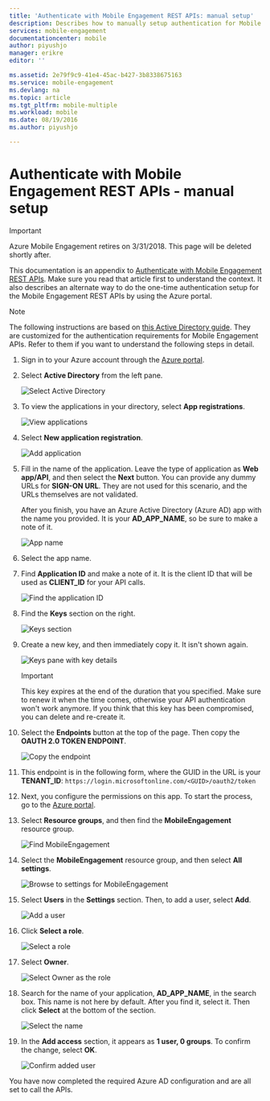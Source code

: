 ```yaml
---
title: 'Authenticate with Mobile Engagement REST APIs: manual setup'
description: Describes how to manually setup authentication for Mobile Engagement REST APIs
services: mobile-engagement
documentationcenter: mobile
author: piyushjo
manager: erikre
editor: ''

ms.assetid: 2e79f9c9-41e4-45ac-b427-3b8338675163
ms.service: mobile-engagement
ms.devlang: na
ms.topic: article
ms.tgt_pltfrm: mobile-multiple
ms.workload: mobile
ms.date: 08/19/2016
ms.author: piyushjo

---
```

# Authenticate with Mobile Engagement REST APIs - manual setup
> [!IMPORTANT]
> Azure Mobile Engagement retires on 3/31/2018. This page will be deleted shortly after.
> 

This documentation is an appendix to [Authenticate with Mobile Engagement REST APIs](mobile-engagement-api-authentication.md). Make sure you read that article first to understand the context. It also describes an alternate way to do the one-time authentication setup for the Mobile Engagement REST APIs by using the Azure portal.

> [!NOTE]
> The following instructions are based on [this Active Directory guide](../azure-resource-manager/resource-group-create-service-principal-portal.md). They are customized for the authentication requirements for Mobile Engagement APIs. Refer to them if you want to understand the following steps in detail.

1. Sign in to your Azure account through the [Azure portal](https://portal.azure.com/).
2. Select **Active Directory** from the left pane.

   ![Select Active Directory][1]

3. To view the applications in your directory, select **App registrations**.

   ![View applications][3]

4. Select **New application registration**.

   ![Add application][4]

5. Fill in the name of the application. Leave the type of application as **Web app/API**, and then select the **Next** button. You can provide any dummy URLs for **SIGN-ON URL**. They are not used for this scenario, and the URLs themselves are not validated.

   After you finish, you have an Azure Active Directory (Azure AD) app with the name you provided. It is your **AD\_APP\_NAME**, so be sure to make a note of it.

   ![App name][8]

7. Select the app name.

8. Find **Application ID** and make a note of it. It is the client ID that will be used as **CLIENT\_ID** for your API calls.

   ![Find the application ID][10]

9. Find the **Keys** section on the right.

   ![Keys section][11]

10. Create a new key, and then immediately copy it. It isn't shown again.

    ![Keys pane with key details][12]

    > [!IMPORTANT]
    > This key expires at the end of the duration that you specified. Make sure to renew it when the time comes, otherwise your API authentication won't work anymore. If you think that this key has been compromised, you can delete and re-create it.
    >
    
11. Select the **Endpoints** button at the top of the page. Then copy the **OAUTH 2.0 TOKEN ENDPOINT**.

    ![Copy the endpoint][14]

16. This endpoint is in the following form, where the GUID in the URL is your **TENANT_ID**: `https://login.microsoftonline.com/<GUID>/oauth2/token`

17. Next, you configure the permissions on this app. To start the process, go to the [Azure portal](https://portal.azure.com).

18. Select **Resource groups**, and then find the **MobileEngagement** resource group.

    ![Find MobileEngagement][15]

19. Select the **MobileEngagement** resource group, and then select **All settings**.

    ![Browse to settings for MobileEngagement][16]

20. Select **Users** in the **Settings** section. Then, to add a user, select **Add**.

    ![Add a user][17]

21. Click **Select a role**.

    ![Select a role][18]

22. Select **Owner**.

    ![Select Owner as the role][19]

23. Search for the name of your application, **AD\_APP\_NAME**, in the search box. This name is not here by default. After you find it, select it. Then click **Select** at the bottom of the section.

    ![Select the name][20]

24. In the **Add access** section, it appears as **1 user, 0 groups**. To confirm the change, select **OK**.

    ![Confirm added user][21]

You have now completed the required Azure AD configuration and are all set to call the APIs.

<!-- Images -->
[1]: ./media/mobile-engagement-api-authentication-manual/active-directory.png
[2]: ./media/mobile-engagement-api-authentication-manual/active-directory-details.png
[3]: ./media/mobile-engagement-api-authentication-manual/view-applications.png
[4]: ./media/mobile-engagement-api-authentication-manual/add-icon.png
[5]: ./media/mobile-engagement-api-authentication-manual/what-do-you-want-to-do.png
[6]: ./media/mobile-engagement-api-authentication-manual/tell-us-about-your-application.png
[7]: ./media/mobile-engagement-api-authentication-manual/app-properties.png
[8]: ./media/mobile-engagement-api-authentication-manual/aad-app.png
[9]: ./media/mobile-engagement-api-authentication-manual/configure-menu.png
[10]: ./media/mobile-engagement-api-authentication-manual/client-id.png
[11]: ./media/mobile-engagement-api-authentication-manual/client-secret.png
[12]: ./media/mobile-engagement-api-authentication-manual/keys.png
[13]: ./media/mobile-engagement-api-authentication-manual/view-endpoints.png
[14]: ./media/mobile-engagement-api-authentication-manual/app-endpoints.png
[15]: ./media/mobile-engagement-api-authentication-manual/resource-groups.png
[16]: ./media/mobile-engagement-api-authentication-manual/resource-groups-settings.png
[17]: ./media/mobile-engagement-api-authentication-manual/add-users.png
[18]: ./media/mobile-engagement-api-authentication-manual/add-role.png
[19]: ./media/mobile-engagement-api-authentication-manual/select-role.png
[20]: ./media/mobile-engagement-api-authentication-manual/add-user-select.png
[21]: ./media/mobile-engagement-api-authentication-manual/add-access-final.png



